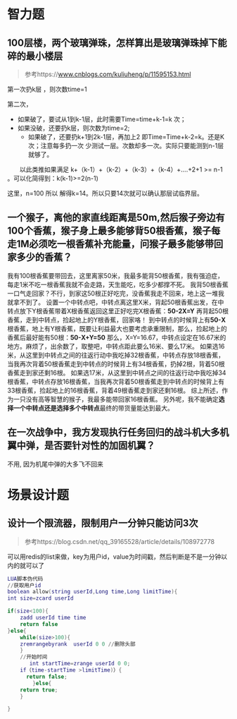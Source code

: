 # 智力题

## 100层楼，两个玻璃弹珠，怎样算出是玻璃弹珠掉下能碎的最小楼层

> 参考https://www.cnblogs.com/kuliuheng/p/11595153.html

第一次扔k层 ，则次数time=1

第二次，

- 如果破了，要试从1到k-1层，此时需要Time=time+k-1=k 次；
- 如果没破，还要扔k层，则次数为time=2;
    - 如果破了，还要扔k+1到2k-1层，再加上2 即Time=Time+k-2=k。还是K次；注意每多扔一次 少测试一层。次数却多一次。实际只要能测到n-1层就够了。

　　以此类推如果满足 k+（k-1）+（k-2）+（k-3）+（k-4）+....+2+1 >= n-1 。可以化简得到：k(k-1)>=2(n-1)

这里，n=100 所以 解得k=14。所以只要14次就可以确认那层试临界层。

## 一个猴子，离他的家直线距离是50m,然后猴子旁边有100个香蕉，猴子身上最多能够背50根香蕉，猴子每走1M必须吃一根香蕉补充能量，问猴子最多能够带回家多少的香蕉？

我有100根香蕉要带回去，这里离家50米，我最多能背50根香蕉，我有强迫症，每走1米不吃一根香蕉我就不会走路，天生能吃，吃多少都撑不死。
我背50根香蕉一口气走回家？不行，到家这50根正好吃完，没香蕉我走不回来，地上这一堆我就拿不到了。
设置一个中转点吧，中转点离这里X米，背起50根香蕉出发，在中转点放下Y根香蕉带着X根香蕉返回这里正好吃完X根香蕉：**50-2X=Y**
再背起50根香蕉，走到中转点，捡起地上的Y根香蕉，回家咯！
到中转点的时候背上有**50-X**根香蕉，地上有Y根香蕉，既要让利益最大也要考虑承重限制，那么，捡起地上的香蕉后最好能有50根：**50-X+Y=50**
那么，X=Y=16.67，中转点设定在16.67米的地方。麻烦了，出余数了，取整吧，中转点距此要么16米、要么17米。
如果选16米，从这里到中转点之间的往返行动中我吃掉32根香蕉，中转点存放18根香蕉，当我再次背着50根香蕉走到中转点的时候背上有34根香蕉，扔掉2根，背着50根香蕉走到家还剩16根。
如果选17米，从这里到中转点之间的往返行动中我吃掉34根香蕉，中转点存放16根香蕉，当我再次背着50根香蕉走到中转点的时候背上有33根香蕉，捡起地上的16根香蕉，背着49根香蕉走到家还剩16根。
综上所述，作为一只没有高等智慧的猴子，我最多能带回家16根香蕉。
另外呢，我不能确定**选择一个中转点还是选择多个中转点**最终的带货量能达到最大。

## 在一次战争中，我方发现执行任务回归的战斗机大多机翼中弹，是否要针对性的加固机翼？

不用, 因为机尾中弹的大多飞不回来

# 场景设计题

## 设计一个限流器，限制用户一分钟只能访问3次

>  参考https://blog.csdn.net/qq_39165528/article/details/108972778

可以用redis的list来做，key为用户id，value为时间戳，然后判断是不是一分钟以内的就可以了

```lua
LUA脚本伪代码
//获取用户id
boolean allow(string userId,Long time,Long limitTime){
int size=zcard userId

if(size<100){
	zadd userId time time
	return false
}else{
	while(size>100){
	zremrangebyrank  userId 0 0 //删除头部
	}
    //开始时间
       int startTime=zrange userId 0 0;
    if（time-startTime >limitTime)）{
      return false;
        }else{
    return true;
    }

}
```

